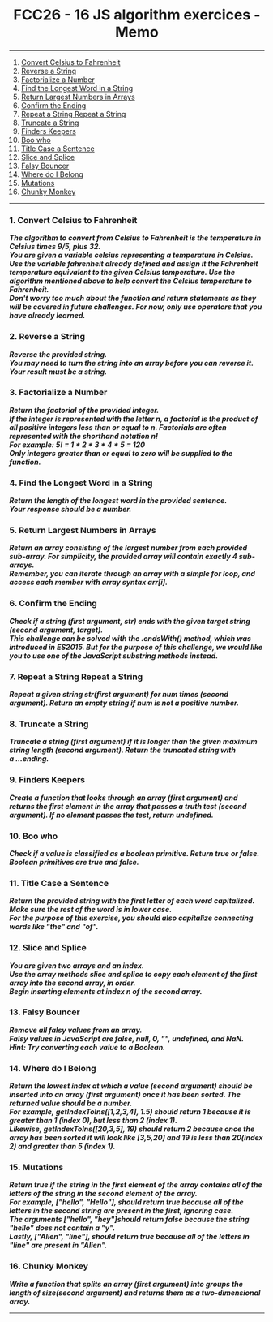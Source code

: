 <h1 align="center">FCC26 - 16 JS algorithm exercices - Memo</h1>

***

1. [Convert Celsius to Fahrenheit](#ex1)
2. [Reverse a String](#ex2)
3. [Factorialize a Number](#ex3)
4. [Find the Longest Word in a String](#ex4)
5. [Return Largest Numbers in Arrays](#ex5)
6. [Confirm the Ending](#ex6)
7. [Repeat a String Repeat a String](#ex7)
8. [Truncate a String](#ex8)
9. [Finders Keepers](#ex9)
10. [Boo who](#ex10)
11. [Title Case a Sentence](#ex11)
12. [Slice and Splice](#ex12)
13. [Falsy Bouncer](#ex13)
14. [Where do I Belong](#ex14)
15. [Mutations](#ex15)
16. [Chunky Monkey](#ex16)

***

### 1. <a name="ex1"></a>Convert Celsius to Fahrenheit

_**The algorithm to convert from Celsius to Fahrenheit is the temperature in Celsius times 9/5, plus 32.  
You are given a variable celsius representing a temperature in Celsius. 
Use the variable fahrenheit already defined and assign it the Fahrenheit temperature equivalent to the given Celsius temperature. 
Use the algorithm mentioned above to help convert the Celsius temperature to Fahrenheit.  
Don't worry too much about the function and return statements as they will be covered in future challenges. For now, only use operators that you have already learned.**_


### 2. <a name="ex2"></a>Reverse a String

_**Reverse the provided string.  
You may need to turn the string into an array before you can reverse it. 
Your result must be a string.**_


### 3. <a name="ex3"></a>Factorialize a Number

_**Return the factorial of the provided integer.   
If the integer is represented with the letter n, a factorial is the product of all positive integers less than or equal to n.
Factorials are often represented with the shorthand notation n!  
For example: 5! = 1 * 2 * 3 * 4 * 5 = 120  
Only integers greater than or equal to zero will be supplied to the function.**_


### 4. <a name="ex4"></a>Find the Longest Word in a String

_**Return the length of the longest word in the provided sentence.  
Your response should be a number.**_


### 5. <a name="ex5"></a>Return Largest Numbers in Arrays

_**Return an array consisting of the largest number from each provided sub-array. For simplicity, the provided array will contain exactly 4 sub-arrays.  
Remember, you can iterate through an array with a simple for loop, and access each member with array syntax arr[i].**_


### 6. <a name="ex6"></a>Confirm the Ending

_**Check if a string (first argument, str) ends with the given target string (second argument, target).  
This challenge can be solved with the .endsWith() method, which was introduced in ES2015. But for the purpose of this challenge, we would like you to use one of the JavaScript substring methods instead.**_


### 7. <a name="ex7"></a>Repeat a String Repeat a String

_**Repeat a given string str(first argument) for num times (second argument). Return an empty string if num is not a positive number.**_


### 8. <a name="ex8"></a>Truncate a String

_**Truncate a string (first argument) if it is longer than the given maximum string length (second argument). Return the truncated string with a ...ending.**_


### 9. <a name="ex9"></a>Finders Keepers

_**Create a function that looks through an array (first argument) and returns the first element in the array that passes a truth test (second argument). If no element passes the test, return undefined.**_


### 10. <a name="ex10"></a>Boo who

_**Check if a value is classified as a boolean primitive. Return true or false.
Boolean primitives are true and false.**_


### 11. <a name="ex11"></a>Title Case a Sentence

_**Return the provided string with the first letter of each word capitalized. Make sure the rest of the word is in lower case.  
For the purpose of this exercise, you should also capitalize connecting words like "the" and "of".**_


### 12. <a name="ex12"></a>Slice and Splice

_**You are given two arrays and an index.  
Use the array methods slice and splice to copy each element of the first array into the second array, in order.  
Begin inserting elements at index n of the second array.**_


### 13. <a name="ex13"></a>Falsy Bouncer

_**Remove all falsy values from an array.  
Falsy values in JavaScript are false, null, 0, "", undefined, and NaN.  
Hint: Try converting each value to a Boolean.**_


### 14. <a name="ex14"></a>Where do I Belong

_**Return the lowest index at which a value (second argument) should be inserted into an array (first argument) once it has been sorted. The returned value should be a number.  
For example, getIndexToIns([1,2,3,4], 1.5) should return 1 because it is greater than 1 (index 0), but less than 2 (index 1).  
Likewise, getIndexToIns([20,3,5], 19) should return 2 because once the array has been sorted it will look like [3,5,20] and 19 is less than 20(index 2) and greater than 5 (index 1).**_


### 15. <a name="ex15"></a>Mutations

_**Return true if the string in the first element of the array contains all of the letters of the string in the second element of the array.  
For example, ["hello", "Hello"], should return true because all of the letters in the second string are present in the first, ignoring case.  
The arguments ["hello", "hey"]should return false because the string "hello" does not contain a "y".  
Lastly, ["Alien", "line"], should return true because all of the letters in "line" are present in "Alien".**_


### 16. <a name="ex16"></a>Chunky Monkey

_**Write a function that splits an array (first argument) into groups the length of size(second argument) and returns them as a two-dimensional array.**_


***
